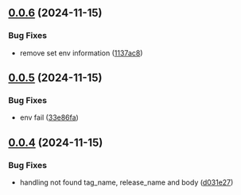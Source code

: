 ## [0.0.6](https://github.com/rizkyharahap/mock-fetch/compare/v0.0.5...v0.0.6) (2024-11-15)


### Bug Fixes

* remove set env information ([1137ac8](https://github.com/rizkyharahap/mock-fetch/commit/1137ac896843e4e4b0b7a574d27d5a2dc7857a2b))



## [0.0.5](https://github.com/rizkyharahap/mock-fetch/compare/v0.0.4...v0.0.5) (2024-11-15)


### Bug Fixes

* env fail ([33e86fa](https://github.com/rizkyharahap/mock-fetch/commit/33e86fac3fbd048e2f583be0fba0d61eb9243344))



## [0.0.4](https://github.com/rizkyharahap/mock-fetch/compare/d031e277647ae381b01973885ff67dbd7882d699...v0.0.4) (2024-11-15)


### Bug Fixes

* handling not found tag_name, release_name and body ([d031e27](https://github.com/rizkyharahap/mock-fetch/commit/d031e277647ae381b01973885ff67dbd7882d699))



